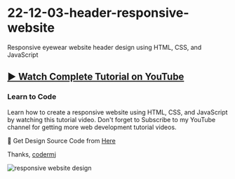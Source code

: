 # 22-12-03-header-responsive-website
Responsive eyewear website header design using HTML, CSS, and JavaScript
## [▶️ Watch Complete Tutorial on YouTube](https://youtu.be/nYDGEMC4yNo)
### Learn to Code

Learn how to create a responsive website using HTML, CSS, and JavaScript by watching this tutorial video. Don't forget to Subscribe to my YouTube channel for getting more web development tutorial videos.

🎁 Get Design Source Code from [Here](https://www.buymeacoffee.com/the.codermj/e/109235)

Thanks,
[codermj](https://www.youtube.com/@the.codermj/)

![responsive website design](https://github.com/mjshofy/22-12-03-header-responsive-website/assets/76812554/1751775c-aec7-40b3-81f4-939fa6ebbed9)
